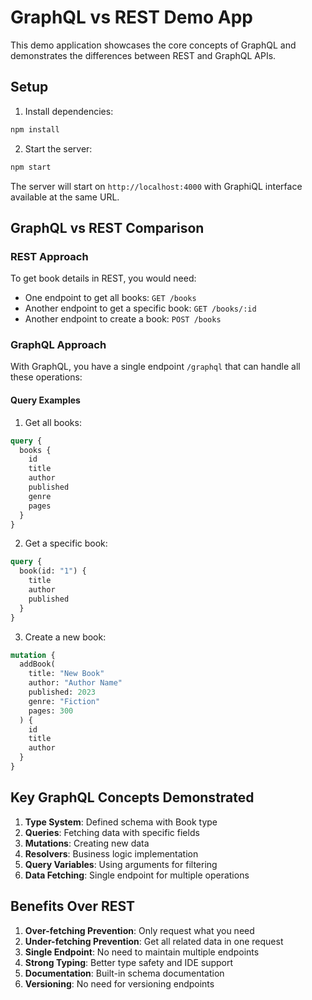 # GraphQL vs REST Demo App

This demo application showcases the core concepts of GraphQL and demonstrates the differences between REST and GraphQL APIs.

## Setup

1. Install dependencies:
```bash
npm install
```

2. Start the server:
```bash
npm start
```

The server will start on `http://localhost:4000` with GraphiQL interface available at the same URL.

## GraphQL vs REST Comparison

### REST Approach
To get book details in REST, you would need:
- One endpoint to get all books: `GET /books`
- Another endpoint to get a specific book: `GET /books/:id`
- Another endpoint to create a book: `POST /books`

### GraphQL Approach
With GraphQL, you have a single endpoint `/graphql` that can handle all these operations:

#### Query Examples

1. Get all books:
```graphql
query {
  books {
    id
    title
    author
    published
    genre
    pages
  }
}
```

2. Get a specific book:
```graphql
query {
  book(id: "1") {
    title
    author
    published
  }
}
```

3. Create a new book:
```graphql
mutation {
  addBook(
    title: "New Book"
    author: "Author Name"
    published: 2023
    genre: "Fiction"
    pages: 300
  ) {
    id
    title
    author
  }
}
```

## Key GraphQL Concepts Demonstrated

1. **Type System**: Defined schema with Book type
2. **Queries**: Fetching data with specific fields
3. **Mutations**: Creating new data
4. **Resolvers**: Business logic implementation
5. **Query Variables**: Using arguments for filtering
6. **Data Fetching**: Single endpoint for multiple operations

## Benefits Over REST

1. **Over-fetching Prevention**: Only request what you need
2. **Under-fetching Prevention**: Get all related data in one request
3. **Single Endpoint**: No need to maintain multiple endpoints
4. **Strong Typing**: Better type safety and IDE support
5. **Documentation**: Built-in schema documentation
6. **Versioning**: No need for versioning endpoints
